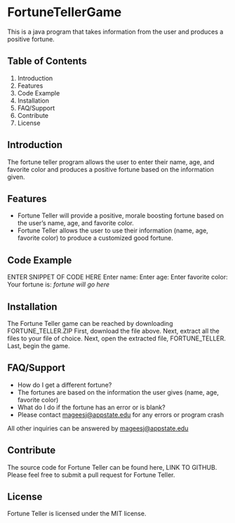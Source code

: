 # FortuneTellerGame
This is a java program that takes information from the user and produces a positive fortune.

## Table of Contents
1.	Introduction
2.	Features
3.	Code Example
4.	Installation
5.	FAQ/Support
6.	Contribute
7.	License

## Introduction
The fortune teller program allows the user to enter their name, age, and favorite color and produces a positive fortune based on the information given.

## Features
*	Fortune Teller will provide a positive, morale boosting fortune based on the user’s name, age, and favorite color.
* Fortune Teller allows the user to use their information (name, age, favorite color) to produce a customized good fortune.

## Code Example
ENTER SNIPPET OF CODE HERE
Enter name:
Enter age:
Enter favorite color:
Your fortune is: *fortune will go here*

## Installation
The Fortune Teller game can be reached by downloading FORTUNE_TELLER.ZIP 
First, download the file above.
Next, extract all the files to your file of choice.
Next, open the extracted file, FORTUNE_TELLER.
Last, begin the game.

## FAQ/Support
*	How do I get a different fortune?
*	The fortunes are based on the information the user gives (name, age, favorite color)
*	What do I do if the fortune has an error or is blank?
*	Please contact mageesj@appstate.edu for any errors or program crash

All other inquiries can be answered by mageesj@appstate.edu

## Contribute
The source code for Fortune Teller can be found here, LINK TO GITHUB.
Please feel free to submit a pull request for Fortune Teller.

## License
Fortune Teller is licensed under the MIT license.


